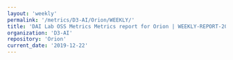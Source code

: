 ```yaml
---
layout: 'weekly'
permalink: '/metrics/D3-AI/Orion/WEEKLY/'
title: 'DAI Lab OSS Metrics Metrics report for Orion | WEEKLY-REPORT-2019-12-22'
organization: 'D3-AI'
repository: 'Orion'
current_date: '2019-12-22'
---
```

